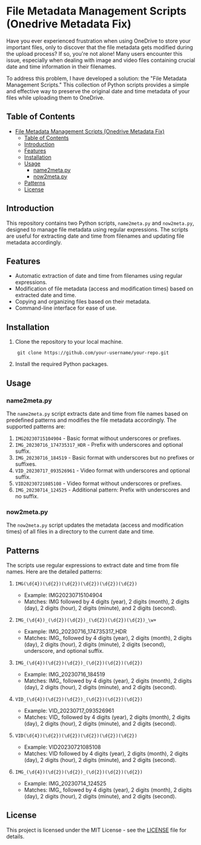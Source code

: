 # File Metadata Management Scripts (Onedrive Metadata Fix)

Have you ever experienced frustration when using OneDrive to store your important files, only to discover that the file metadata gets modified during the upload process? If so, you're not alone! Many users encounter this issue, especially when dealing with image and video files containing crucial date and time information in their filenames.

To address this problem, I have developed a solution: the "File Metadata Management Scripts." This collection of Python scripts provides a simple and effective way to preserve the original date and time metadata of your files while uploading them to OneDrive.

## Table of Contents
- [File Metadata Management Scripts (Onedrive Metadata Fix)](#file-metadata-management-scripts-onedrive-metadata-fix)
  - [Table of Contents](#table-of-contents)
  - [Introduction](#introduction)
  - [Features](#features)
  - [Installation](#installation)
  - [Usage](#usage)
    - [name2meta.py](#name2metapy)
    - [now2meta.py](#now2metapy)
  - [Patterns](#patterns)
  - [License](#license)

## Introduction

This repository contains two Python scripts, `name2meta.py` and `now2meta.py`, designed to manage file metadata using regular expressions. The scripts are useful for extracting date and time from filenames and updating file metadata accordingly.

## Features

- Automatic extraction of date and time from filenames using regular expressions.
- Modification of file metadata (access and modification times) based on extracted date and time.
- Copying and organizing files based on their metadata.
- Command-line interface for ease of use.

## Installation

1. Clone the repository to your local machine.
```
    git clone https://github.com/your-username/your-repo.git
```

2. Install the required Python packages.


## Usage

### name2meta.py

The `name2meta.py` script extracts date and time from file names based on predefined patterns and modifies the file metadata accordingly. The supported patterns are:

1. `IMG20230715104904` - Basic format without underscores or prefixes.
2. `IMG_20230716_174735317_HDR` - Prefix with underscores and optional suffix.
3. `IMG_20230716_184519` - Basic format with underscores but no prefixes or suffixes.
4. `VID_20230717_093526961` - Video format with underscores and optional suffix.
5. `VID20230721085108` - Video format without underscores or prefixes.
6. `IMG_20230714_124525` - Additional pattern: Prefix with underscores and no suffix.

### now2meta.py

The `now2meta.py` script updates the metadata (access and modification times) of all files in a directory to the current date and time.

## Patterns

The scripts use regular expressions to extract date and time from file names. Here are the detailed patterns:

1. `IMG(\d{4})(\d{2})(\d{2})(\d{2})(\d{2})(\d{2})`
   - Example: IMG20230715104904
   - Matches: IMG followed by 4 digits (year), 2 digits (month), 2 digits (day), 2 digits (hour), 2 digits (minute), and 2 digits (second).

2. `IMG_(\d{4})_(\d{2})(\d{2})_(\d{2})(\d{2})(\d{2})_\w+`
   - Example: IMG_20230716_174735317_HDR
   - Matches: IMG_ followed by 4 digits (year), 2 digits (month), 2 digits (day), 2 digits (hour), 2 digits (minute), 2 digits (second), underscore, and optional suffix.

3. `IMG_(\d{4})(\d{2})(\d{2})_(\d{2})(\d{2})(\d{2})`
   - Example: IMG_20230716_184519
   - Matches: IMG_ followed by 4 digits (year), 2 digits (month), 2 digits (day), 2 digits (hour), 2 digits (minute), and 2 digits (second).

4. `VID_(\d{4})(\d{2})(\d{2})_(\d{2})(\d{2})(\d{2})`
   - Example: VID_20230717_093526961
   - Matches: VID_ followed by 4 digits (year), 2 digits (month), 2 digits (day), 2 digits (hour), 2 digits (minute), and 2 digits (second).

5. `VID(\d{4})(\d{2})(\d{2})(\d{2})(\d{2})(\d{2})`
   - Example: VID20230721085108
   - Matches: VID followed by 4 digits (year), 2 digits (month), 2 digits (day), 2 digits (hour), 2 digits (minute), and 2 digits (second).

6. `IMG_(\d{4})(\d{2})(\d{2})_(\d{2})(\d{2})(\d{2})`
   - Example: IMG_20230714_124525
   - Matches: IMG_ followed by 4 digits (year), 2 digits (month), 2 digits (day), 2 digits (hour), 2 digits (minute), and 2 digits (second).


## License

This project is licensed under the MIT License - see the [LICENSE](LICENSE) file for details.

